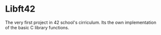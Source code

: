 # Libft42
The very first project in 42 school's cirriculum. Its the own implementation of the basic C library functions.
